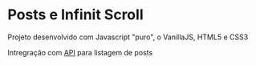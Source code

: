 <h1>Posts e Infinit Scroll</h1>
<p>Projeto desenvolvido com Javascript "puro", o VanillaJS, HTML5 e CSS3</p>
<div>Intregração com <a href="https://jsonplaceholder.typicode.com/">API</a> para listagem de posts</div>
